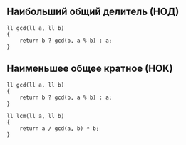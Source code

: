 ## Наибольший общий делитель (НОД)

```
ll gcd(ll a, ll b)
{
    return b ? gcd(b, a % b) : a;
}
```

## Наименьшее общее кратное (НОК)

```
ll gcd(ll a, ll b)
{
    return b ? gcd(b, a % b) : a;
}

ll lcm(ll a, ll b)
{
    return a / gcd(a, b) * b;
}
```
